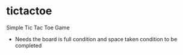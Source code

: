 # tictactoe
Simple Tic Tac Toe Game

- Needs the board is full condition and space taken condition to be completed
